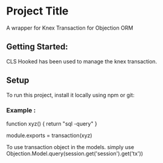 # Project Title

A wrapper for Knex Transaction for Objection ORM

## Getting Started:

CLS Hooked has been used to manage the knex transaction.

## Setup

To run this project, install it locally using npm or git:

### Example :

function xyz() {
return "sql -query"
}

module.exports = transaction(xyz)

To use transaction object in the models. simply use
Objection.Model.query(session.get('session').get('tx'))
